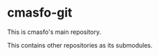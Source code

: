 
# cmasfo-git

This is cmasfo's main repository.

This contains other repositories as its submodules.
